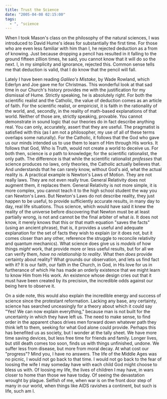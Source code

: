 ```yaml
---
title: Trust the Science
date: "2005-04-08 02:15:00"
tags:
  - ", "science
---
```

<p> When I took Mason's class on the philosophy of the natural
sciences, I was introduced to David Hume's ideas for substantially
the first time.  For those who are even less familiar with him
than I, he rejected deduction as a from of knowing.  Just because
dropping a pencil has resulted in it falling to the ground fifteen
zillion times, he said, you cannot know that it will do so the next.
I, in my simplicity and ignorance, rejected this.  Common sense
tells me that deduction is valid, that I do know that the pencil
will fall.</p>

<p>Lately I have been reading <em>Galileo's Mistake</em>, by Wade
Rowland, which Ederlyn and Joe gave me for Christmas.  This wonderful
look at that sad time in our Church's history provides me with the
justification for my dismissal of Hume.  Strictly speaking, he is
absolutely right.  For both the scientific realist and the Catholic,
the value of deduction comes as an article of faith.  For the
scientific realist, or empiricist, it is faith in the rationality of
the world, and, secondly, in the reality of math-based explanations
of that world.  Neither of those are, strictly speaking, provable.
You cannot demonstrate in sound logic that our theories do in fact
describe anything real.  You can only, accurately, assert that they
are useful.  The pragmatist is satisfied with this (as I am not a
philosopher, my use of all of these terms overlaps some naturally).
For the Catholic, it follows that the God who gave us our minds
intended us to use them to learn of Him through His works.
It follows that God, Who is Truth, would not create a world to
deceive us.  For both then, science is <em>a</em> path to knowledge;
for the scientific rationalist, the only path.  The difference
is that while the scientific rationalist <em>professes</em> that
science produces no laws, only theories, the Catholic actually
believes that.  And understands that he can rarely know, without
God's aid, what the actual reality is.  A practical example is
Newton's Laws of Motion.  They are not really laws.  They are not
even really true.  General Relativity does not augment them, it
replaces them.  General Relativity is not more simple, it is more
complex, you cannot teach it to the high school student the way
you can Newton's Laws.  But Newton's Laws do not describe reality,
they just happen to be useful, to provide sufficiently accurate
results, in many day to day, real life situations.  Thus science,
which would have said it knew the reality of the universe before
discovering that Newton must be at least partially wrong, is not and
cannot be the final arbiter of what <em>is</em>.  It does not know,
it merely knows that this or that math equation "saves the facts"
(using an ancient phrase), that is, it provides a useful and adequate
explanation for the set of facts they wish to explain (or it does
not, but it comes closer than any other, reference the struggle
to reconcile relativity and quantum mechanics).  What science does
give us is <em>models</em> of how things <em>might</em> work, that
provide more or less useful results, but for all we can verify them,
<em>have no relationship to reality</em>.  What then <em>does</em>
provide certainty about reality?  What grounds our observation, and
lets us find fact with it?  It is our faith, our faith in the Church,
in God, in His love for us in furtherance of which He has made an
orderly existence that we might learn to know Him from His work.
An existence whose design cries out that it must have been created
by its precision, the incredible odds against our being here to
observe it.</p>

<p>On a side note, this would also explain the incredible energy and
success of science since the protestant reformation.  Lacking any
base, any certainty, science has searched unceasingly for a theory
about which it could say "Yes! We can now explain everything,"
because man is not built for the uncertainty in which they have
left us.  The need to make sense, to find order in the apparent
chaos drives men forward down whatever path they think left to
them, seeking for what God alone could provide.  Perhaps this has
benefited us as society, but I wonder at the tally sheet.  We have
more time saving devices, but less free time for friends and family.
Longer lives, but still death comes too soon, finds us with things
unfinished, undone.  We suffer less from disease, but more from moral
decay.  At what cost our "progress"?  Mind you, I have no answers.
The life of the Middle Ages was no picnic, I would not go back to
that time.  I would not go back to the fear of loosing the wife I
may someday have with each child God might choose to bless us with.
Of loosing my life, the lives of children I may have, in wars closer
to home than those we have today.  Of seeing the devastation wrought
by plague.  Selfish of me, when war is on the front door step of
many in our world, when things like AIDS ravishes a continent,
but such is life, such am I.</p>

